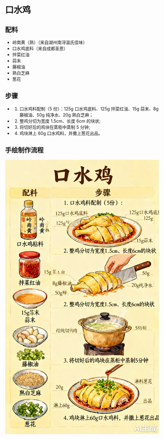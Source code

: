 # 口水鸡

## 配料
- 岭南黄（熟）（来自湖州南浔温氏佳味）
- 口水鸡底料（来自成都圣恩）
- 拌菜红油
- 蒜末
- 藤椒油
- 熟白芝麻
- 葱花

## 步骤
- 1. 口水鸡料配制（5 份）：125g 口水鸡底料、125g 拌菜红油、15g 蒜末、8g 藤椒油、50g 纯净水、20g 熟白芝麻；
- 2. 整鸡分切为宽度 1.5cm、长度 6cm 的块状;
- 3. 将切好后的鸡块在蒸柜中蒸制 5 分钟;
- 4. 鸡块淋上 60g 口水鸡料，并撒上葱花出品。

## 手绘制作流程

![手绘制作流程](../images/凉拌/口水鸡.jpg)
